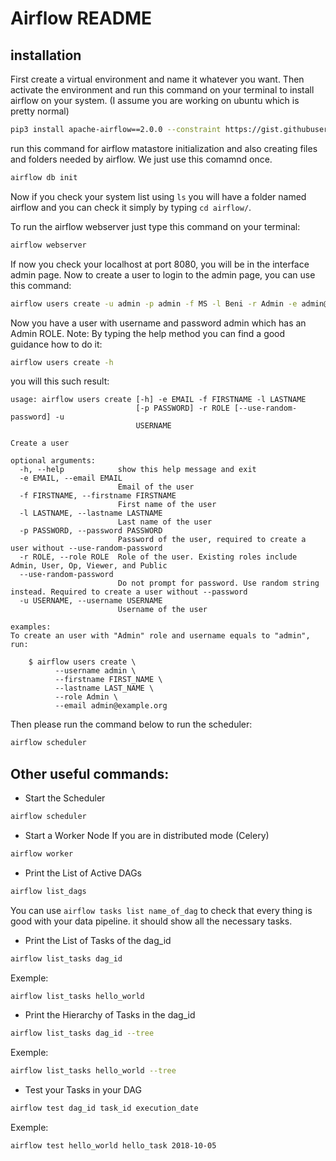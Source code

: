 # Airflow README

## installation
First create a virtual environment and name it whatever you want.
Then activate the environment and run this command on your terminal to install airflow on your system. (I assume you are working on ubuntu which is pretty normal)
```bash
pip3 install apache-airflow==2.0.0 --constraint https://gist.githubusercontent.com/marclamberti/742efaef5b2d94f44666b0aec020be7c/raw/5da51f9fe99266562723fdfb3e11d3b6ac727711/constraint.txt
```
run this command for airflow matastore initialization and also creating files and folders needed by airflow. We just use this comamnd once.
```bash
airflow db init
```
Now if you check your system list using ```ls``` you will have a folder named airflow and you can check
it simply by typing ```cd airflow/```.

To run the airflow webserver just type this command on your terminal:
```bash
airflow webserver
```
If now you check your localhost at port 8080, you will be in the interface admin page.
Now to create a user to login to the admin page, you can use this command:
```bash
airflow users create -u admin -p admin -f MS -l Beni -r Admin -e admin@airflow.com
```
Now you have a user with username and password admin which has an Admin ROLE.
Note: By typing the help method you can find a good guidance how to do it:
```bash
airflow users create -h
```
you will this such result:
```
usage: airflow users create [-h] -e EMAIL -f FIRSTNAME -l LASTNAME
                            [-p PASSWORD] -r ROLE [--use-random-password] -u
                            USERNAME

Create a user

optional arguments:
  -h, --help            show this help message and exit
  -e EMAIL, --email EMAIL
                        Email of the user
  -f FIRSTNAME, --firstname FIRSTNAME
                        First name of the user
  -l LASTNAME, --lastname LASTNAME
                        Last name of the user
  -p PASSWORD, --password PASSWORD
                        Password of the user, required to create a user without --use-random-password
  -r ROLE, --role ROLE  Role of the user. Existing roles include Admin, User, Op, Viewer, and Public
  --use-random-password
                        Do not prompt for password. Use random string instead. Required to create a user without --password 
  -u USERNAME, --username USERNAME
                        Username of the user

examples:
To create an user with "Admin" role and username equals to "admin", run:

    $ airflow users create \
          --username admin \
          --firstname FIRST_NAME \
          --lastname LAST_NAME \
          --role Admin \
          --email admin@example.org

```
Then please run the command below to run the scheduler:
```bash
airflow scheduler
```

## Other useful commands:
- Start the Scheduler
```bash
airflow scheduler
```
- Start a Worker Node If you are in distributed mode (Celery)
```bash
airflow worker
```

- Print the List of Active DAGs
```bash
airflow list_dags
```
You can use ```airflow tasks list name_of_dag``` to check that every thing is good with your data pipeline. it should show all the necessary tasks.

- Print the List of Tasks of the dag_id
```bash
airflow list_tasks dag_id
```
Exemple:
```bash
airflow list_tasks hello_world
```

- Print the Hierarchy of Tasks in the dag_id
```bash
airflow list_tasks dag_id --tree
```
Exemple:
```bash
airflow list_tasks hello_world --tree
```

- Test your Tasks in your DAG
```bash
airflow test dag_id task_id execution_date
```
Exemple:
```bash
airflow test hello_world hello_task 2018-10-05
```